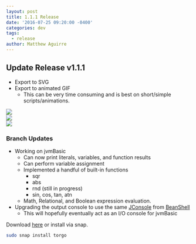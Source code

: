 ```yaml
---
layout: post
title: 1.1.1 Release
date: '2016-07-25 09:20:00 -0400'
categories: dev
tags:
  - release
author: Matthew Aguirre
---
```


## Update Release v1.1.1

- Export to SVG
- Export to animated GIF
    - This can be very time consuming and is best on short/simple scripts/animations.

![]({{site.baseurl}}/tros-images/tree.svg)  
![]({{site.baseurl}}/tros-images/rec-tree.svg)  
![]({{site.baseurl}}/tros-images/spokes.gif)

### Branch Updates

- Working on jvmBasic
    - Can now print literals, variables, and function results
    - Can perform variable assignment
    - Implemented a handful of built-in functions
        - sqr
        - abs
        - rnd (still in progress)
        - sin, cos, tan, atn
    - Math, Relational, and Boolean expression evaluation.
- Upgrading the output console to use the same [JConsole][1] from [BeanShell][2]
    - This will hopefully eventually act as an I/O console for jvmBasic

Download [here][3] or install via snap.

```sh
sudo snap install torgo
```
[1]: https://github.com/beanshell/beanshell/blob/master/src/main/java/bsh/util/JConsole.java
[2]: http://www.beanshell.org/
[3]: https://github.com/ZenHarbinger/torgo/releases
